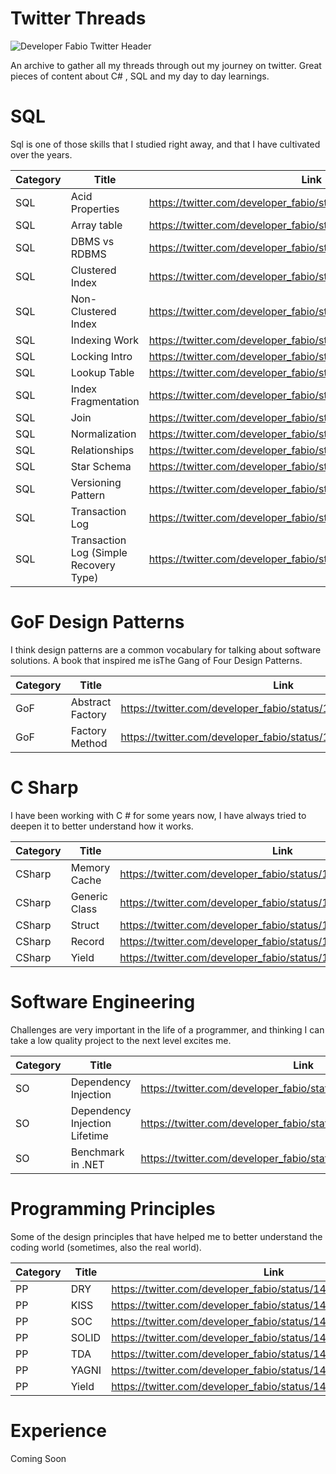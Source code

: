 # Twitter Threads

<img src="https://pbs.twimg.com/profile_banners/1372296016544862216/1642612754/1500x500" alt="Developer Fabio Twitter Header" title="My talks">

An archive to gather all my threads through out my journey on twitter. Great pieces of content about C# , SQL and my day to day learnings.

# SQL

Sql is one of those skills that I studied right away, and that I have cultivated over the years.

| Category     | Title      | Link     |
| ------------- | ------------- | -------- |
|     SQL      |    Acid Properties      |  https://twitter.com/developer_fabio/status/1459863482250285059 |
|     SQL      |    Array table     | https://twitter.com/developer_fabio/status/1487755952816373766  |
|SQL| DBMS vs RDBMS | https://twitter.com/developer_fabio/status/1459500349081931784 |
| SQL | Clustered Index | https://twitter.com/developer_fabio/status/1502983419776708611 |
|      SQL     |    Non-Clustered Index      |  https://twitter.com/developer_fabio/status/1497912211376857092 |
|      SQL     |    Indexing Work      |  https://twitter.com/developer_fabio/status/1492842355862511619 |
| SQL | Locking Intro |https://twitter.com/developer_fabio/status/1472558868274331651
|     SQL      |    Lookup Table      | https://twitter.com/developer_fabio/status/1485238789761032194  |
|SQL | Index Fragmentation | https://twitter.com/developer_fabio/status/1464932286584008713 |
|SQL | Join | https://twitter.com/developer_fabio/status/1472209965687447561 |
|SQL | Normalization | https://twitter.com/developer_fabio/status/1462328805129916423 |
|SQL | Relationships | https://twitter.com/developer_fabio/status/1464593549807300617 |
| SQL | Star Schema | https://twitter.com/developer_fabio/status/1477619017393262592 |
| SQL | Versioning Pattern | https://twitter.com/developer_fabio/status/1490288449873747979|
| SQL | Transaction Log | https://twitter.com/developer_fabio/status/1495372105004818432 |
| SQL | Transaction Log (Simple Recovery Type) | https://twitter.com/developer_fabio/status/1505514653958475781 |

# GoF Design Patterns

I think design patterns are a common vocabulary for talking about software solutions. A book that inspired me isThe Gang of Four Design Patterns.

| Category | Title | Link |
| ------------- | ------------- | -------- |
| GoF |Abstract Factory | https://twitter.com/developer_fabio/status/1496528493466853393 |
| GoF | Factory Method | https://twitter.com/developer_fabio/status/1504135125734510598 |

# C Sharp

I have been working with C # for some years now, I have always tried to deepen it to better understand how it works.

| Category     | Title      | Link     |
| ------------- | ------------- | -------- |
| CSharp | Memory Cache | https://twitter.com/developer_fabio/status/1466471264458002444 |
| CSharp | Generic Class | https://twitter.com/developer_fabio/status/1461397583126011914 |
|     CSharp      |    Struct      |  https://twitter.com/developer_fabio/status/1488927775046184966 |
|     CSharp      |     Record     |  https://twitter.com/developer_fabio/status/1493992215961608198 |
|     CSharp      |     Yield     |  https://twitter.com/developer_fabio/status/1468634825271779338 |

# Software Engineering

Challenges are very important in the life of a programmer, and thinking I can take a low quality project to the next level excites me.

| Category | Title | Link |
| ------------- | ------------- | -------- |
| SO | Dependency Injection |	https://twitter.com/developer_fabio/status/1463564534103351299 |
| SO  | Dependency Injection Lifetime |	https://twitter.com/developer_fabio/status/1499062052446519303 |
| SO | Benchmark in .NET | https://twitter.com/developer_fabio/status/1501596804848181253|

# Programming Principles

Some of the design principles that have helped me to better understand the coding world (sometimes, also the real world).

| Category | Title | Link |
| ------------- | ------------- | -------- |
| PP | DRY	| https://twitter.com/developer_fabio/status/1481316793046245382 |
| PP | KISS |	https://twitter.com/developer_fabio/status/1476253329655279621 |
| PP | SOC |	https://twitter.com/developer_fabio/status/1491457905492893697 |
| PP | SOLID | https://twitter.com/developer_fabio/status/1483849344419831812 |
| PP | TDA	| https://twitter.com/developer_fabio/status/1486386134666170368 |
| PP | YAGNI | https://twitter.com/developer_fabio/status/1478788134578135049 |
| PP | Yield	| https://twitter.com/developer_fabio/status/1468634840816033794 |

# Experience

Coming Soon
